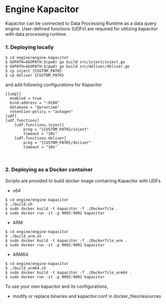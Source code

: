 Engine Kapacitor
===============

Kapacitor can be connected to Data Processing Runtime as a data query engine.
User-defined functions (UDFs) are required for utilizing kapacitor with data processing runtime.

### 1. Deploying locally ###

```
$ cd engine/engine-kapacitor
$ GOPATH=$GOPATH:$(pwd) go build src/inject/inject.go
$ GOPATH=$GOPATH:$(pwd) go build src/deliver/deliver.go
$ cp inject {CUSTOM_PATH}
$ cp deliver {CUSTOM_PATH}
```
and add following configurations for Kapacitor
```
[[udp]]
  enabled = true
  bind-address = ":9100"
  database = "dpruntime"
  retention-policy = "autogen"
[udf]
[udf.functions]
    [udf.functions.inject]
        prog = "{CUSTOM_PATH}/inject"
        timeout = "10s"
    [udf.functions.deliver]
        prog = "{CUSTOM_PATH}/deliver"
        timeout = "10s"
```
<br>

### 2. Deploying as a Docker container ###
Scripts are provided to build docker image containing Kapacitor with UDFs 
- x64
```
$ cd engine/engine-kapacitor
$ ./build.sh
$ sudo docker build -t kapacitor -f ./Dockerfile .
$ sudo docker run -it -p 9092:9092 kapacitor
```

- ARM
```
$ cd engine/engine-kapacitor
$ ./build_arm.sh
$ sudo docker build -t kapacitor -f ./Dockerfile_arm .
$ sudo docker run -it -p 9092:9092 kapacitor
```
- ARM64
```
$ cd engine/engine-kapacitor
$ ./build_arm64.sh
$ sudo docker build -t kapacitor -f ./Dockerfile_arm64 .
$ sudo docker run -it -p 9092:9092 kapacitor
```
To use your own kapacitor and its configurations, 
- modify or replace binaries and kapacitor.conf in docker_files/resources
